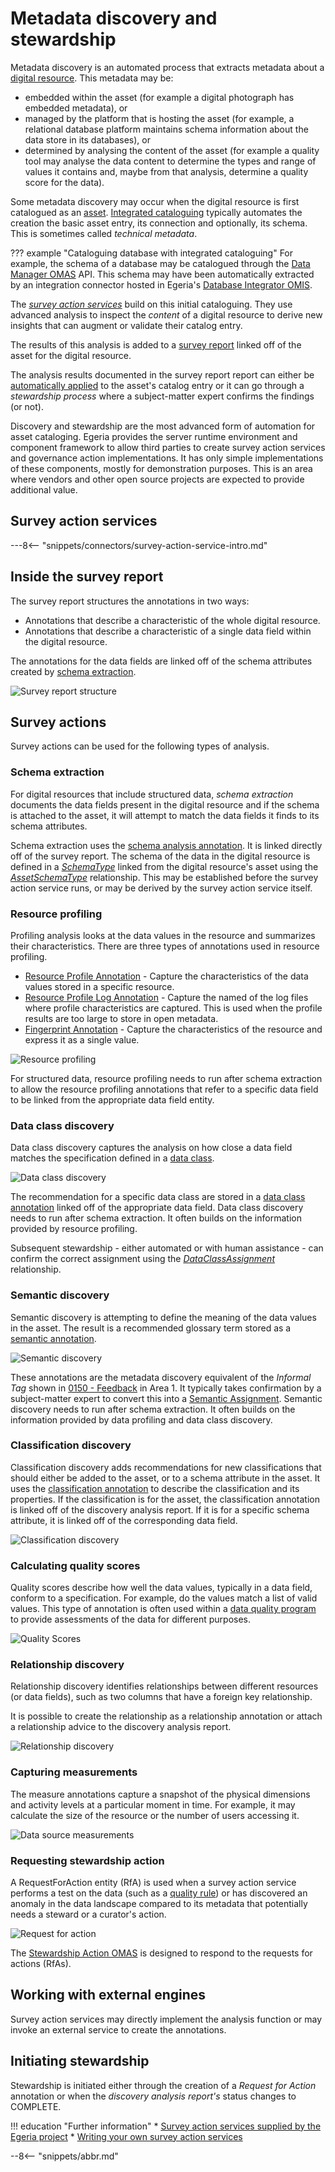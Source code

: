 <!-- SPDX-License-Identifier: CC-BY-4.0 -->
<!-- Copyright Contributors to the ODPi Egeria project 2021,2022. -->

# Metadata discovery and stewardship

Metadata discovery is an automated process that extracts metadata about a [digital resource](/concepts/digital-resource). This metadata may be:

* embedded within the asset (for example a digital photograph has embedded metadata), or
* managed by the platform that is hosting the asset (for example, a relational database platform maintains schema information about the data store in its databases), or
* determined by analysing the content of the asset (for example a quality tool may analyse the data content to determine the types and range of values it contains and, maybe from that analysis, determine a quality score for the data).

Some metadata discovery may occur when the digital resource is first catalogued as an [asset](/concepts/asset).  [Integrated cataloguing](/features/integrated-cataloguing/overview) typically automates the creation the basic asset entry, its connection and optionally, its schema.  This is sometimes called *technical metadata*.  

??? example "Cataloguing database with integrated cataloguing"
    For example, the schema of a database may be catalogued through the [Data Manager OMAS](/services/omas/data-manager/overview) API. This schema may have been automatically extracted by an integration connector hosted in Egeria's [Database Integrator OMIS](/services/omis/database-integrator/overview).

The [*survey action services*](/concepts/survey-action-service) build on this initial cataloguing. They use advanced analysis to inspect the *content* of a digital resource to derive new insights that can augment or validate their catalog entry.

The results of this analysis is added to a [survey report](/concepts/survey-report) linked off of the asset for the digital resource.

The analysis results documented in the survey report report can either be [automatically applied](/concepts/governance-action) to the asset's catalog entry or it can go through a *stewardship process* where a subject-matter expert confirms the findings (or not).  

Discovery and stewardship are the most advanced form of automation for asset cataloging. Egeria provides the server runtime environment and component framework to allow third parties to create survey action services and governance action implementations. It has only simple implementations of these components, mostly for demonstration purposes. This is an area where vendors and other open source projects are expected to provide additional value.

## Survey action services

---8<-- "snippets/connectors/survey-action-service-intro.md"

## Inside the survey report

The survey report structures the annotations in two ways:

* Annotations that describe a characteristic of the whole digital resource.
* Annotations that describe a characteristic of a single data field within the digital resource.

The annotations for the data fields are linked off of the schema attributes created by [schema extraction](#schema-extraction).

![Survey report structure](/frameworks/saf/survey-report-structure.svg)

## Survey actions

Survey actions can be used for the following types of analysis.

### Schema extraction

For digital resources that include structured data, *schema extraction* documents the data fields present in the digital resource and if the schema is attached to the asset, it will attempt to match the data fields it finds to its schema attributes.

Schema extraction uses the [schema analysis annotation](/types/6/0615-Schema-Extraction).  It is linked directly off of the survey report.  The schema of the data in the digital resource is defined in a [*SchemaType*](/types/5/0501-Schema-Elements) linked from the digital resource's asset using the [*AssetSchemaType*](/types/5/0503-Asset-Schema) relationship.  This may be established before the survey action service runs, or may be derived by the survey action service itself.

### Resource profiling

Profiling analysis looks at the data values in the resource and summarizes their characteristics.  There are three types of annotations used in resource profiling.

* [Resource Profile Annotation](/types/6/0620-Resource-Profiling) - Capture the characteristics of the data values stored in a specific resource.
* [Resource Profile Log Annotation](/types/6/0620-Resource-Profiling) - Capture the named of the log files where profile characteristics are captured.  This is used when the profile results are too large to store in open metadata.
* [Fingerprint Annotation](/types/6/0620-Resource-Profiling) - Capture the characteristics of the resource and express it as a single value.

![Resource profiling](/frameworks/saf/survey-action-resource-profiling.svg)

For structured data, resource profiling needs to run after schema extraction to allow the resource profiling annotations that refer to a specific data field to be linked from the appropriate data field entity.

### Data class discovery

Data class discovery captures the analysis on how close a data field matches the specification defined in a [data class](/concepts/data-class).

![Data class discovery](/frameworks/saf/survey-action-data-class-discovery.svg)

The recommendation for a specific data class are stored in a [data class annotation](/types/6/0625-Data-Class-Discovery) linked off of the appropriate data field.  Data class discovery needs to run after schema extraction.  It often builds on the information provided by resource profiling.

Subsequent stewardship - either automated or with human assistance - can confirm the correct assignment using the [*DataClassAssignment*](/types/5/0540-Data-Classes) relationship.

### Semantic discovery

Semantic discovery is attempting to define the meaning of the data values in the asset. The result is a recommended glossary term stored as a [semantic annotation](/types/6/0630-Semantic-Discovery).

![Semantic discovery](/frameworks/saf/survey-action-semantic-discovery.svg)

These annotations are the metadata discovery equivalent of the *Informal Tag* shown in [0150 - Feedback](/types/1/0150-feedback) in Area 1.  It typically takes confirmation by a subject-matter expert to convert this into a [Semantic Assignment](/types/3/0370-Semantic-Assignment).  Semantic discovery needs to run after schema extraction.  It often builds on the information provided by data profiling and data class discovery.

### Classification discovery

Classification discovery adds recommendations for new classifications that should either be added to the asset, or to a schema attribute in the asset.  It uses the [classification annotation](/types/6/0635-Classification-Discovery) to describe the classification and its properties.
If the classification is for the asset, the classification annotation is linked off of the discovery analysis report.  If it is for a specific schema attribute, it is linked off of the corresponding data field.

![Classification discovery](/frameworks/saf/survey-action-classification-discovery.svg)

### Calculating quality scores

Quality scores describe how well the data values, typically in a data field, conform to a specification.  For example, do the values match a list of valid values.   This type of annotation is often used within a [data quality program](/features/data-quality/overview) to provide assessments of the data for different purposes.

![Quality Scores](/frameworks/saf/survey-action-quality-scores.svg)

### Relationship discovery

Relationship discovery identifies relationships between different resources (or data fields), such as two columns that have a foreign key relationship.

It is possible to create the relationship as a relationship annotation or attach a relationship advice to the discovery analysis report.

![Relationship discovery](/frameworks/saf/survey-action-relationship-discovery.svg)

### Capturing measurements

The measure annotations capture a snapshot of the physical dimensions and activity levels at a particular moment in time.  For example, it may calculate the size of the resource or the number of users accessing it.

![Data source measurements](/frameworks/saf/survey-action-data-source-measurement.svg)

### Requesting stewardship action

A RequestForAction entity (RfA) is used when a survey action service performs a test on the data (such as a [quality rule](/features/data-quality/overview)) or has discovered an anomaly in the data landscape compared to its metadata that potentially needs a steward or a curator's action.

![Request for action](/frameworks/saf/survey-action-request-for-action.svg)

The [Stewardship Action OMAS](/services/omas/stewardship-action/overview) is designed to respond to the requests for actions (RfAs).

## Working with external engines

Survey action services may directly implement the analysis function or may invoke an external service to create the annotations.

## Initiating stewardship

Stewardship is initiated either through the creation of a *Request for Action* annotation or when the *discovery analysis report's* status changes to COMPLETE.

!!! education "Further information"
    * [Survey action services supplied by the Egeria project](/connectors/#open-discovery-services)
    * [Writing your own survey action services](/guides/developer/survey-action-services/overview)

--8<-- "snippets/abbr.md"